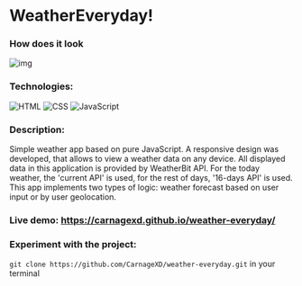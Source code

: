 # WeatherEveryday!
### How does it look
![img](https://carnagexd.github.io/assets/img/weather-everyday.png)

### Technologies:
![HTML](https://img.shields.io/badge/HTML5-E34F26?style=for-the-badge&logo=html5&logoColor=white)
![CSS](https://img.shields.io/badge/CSS3-1572B6?style=for-the-badge&logo=css3&logoColor=white)
![JavaScript](https://img.shields.io/badge/JavaScript-F7DF1E?style=for-the-badge&logo=javascript&logoColor=black)

### Description:
Simple weather app based on pure JavaScript.
A responsive design was developed, that allows to view a weather data on any device.
All displayed data in this application is provided by WeatherBit API. For the today weather, the 'current API' is used, for the rest of days, '16-days API' is used.
This app implements two types of logic: weather forecast based on user input or by user geolocation.

### Live demo: https://carnagexd.github.io/weather-everyday/

### Experiment with the project:
`git clone https://github.com/CarnageXD/weather-everyday.git` in your terminal
